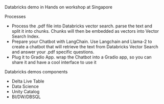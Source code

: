 Databricks demo in Hands on workshop at Singapore

Processes

- Process the .pdf file into Databricks vector search.
  parse the text and split it into chunks. Chunks will then be embedded as vectors into Vector Search Index.
- Prepare your Chatbot with LangChain.
  Use Langchain and Llama-2 to create a chatbot that will retrieve the text from Databricks Vector Search and answer your .pdf specific questions.
- Plug it to Gradio App.
  wrap the Chatbot into a Gradio app, so you can share it and have a cool interface to use it

Databricks demos components
- Delta Live Table
- Data Science
- Unity Catalog
- BI/DW/DBSQL
